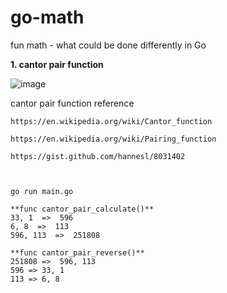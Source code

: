 # go-math
fun math - what could be done differently in Go

**1. cantor pair function**

![image](https://user-images.githubusercontent.com/69271523/142099519-3f138495-e962-40e3-b42d-7877594051b2.png)


cantor  pair function  reference

    https://en.wikipedia.org/wiki/Cantor_function
    
    https://en.wikipedia.org/wiki/Pairing_function
    
    https://gist.github.com/hannesl/8031402 
    
    
    
    go run main.go
    
    **func cantor_pair_calculate()**
    33, 1  =>  596
    6, 8  =>  113
    596, 113  =>  251808
    
    **func cantor_pair_reverse()**
    251808 =>  596, 113
    596 => 33, 1
    113 => 6, 8
    
